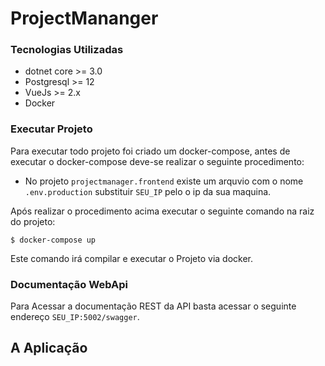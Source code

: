 # ProjectMananger

### Tecnologias Utilizadas

- dotnet core >= 3.0
- Postgresql >= 12
- VueJs >= 2.x
- Docker

### Executar Projeto

Para executar todo projeto foi criado um docker-compose, antes de executar o docker-compose deve-se realizar o seguinte procedimento:

* No projeto `projectmanager.frontend` existe um arquvio com o nome `.env.production` substituir `SEU_IP` pelo o ip da sua maquina.

Após realizar o procedimento acima executar o seguinte comando na raiz do projeto:

```console
$ docker-compose up
```

Este comando irá compilar e executar o Projeto via docker.

### Documentação WebApi

Para Acessar a documentação REST da API basta acessar o seguinte endereço `SEU_IP:5002/swagger`.

## A Aplicação